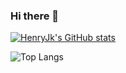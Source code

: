 ### Hi there 👋

[![HenryJk's GitHub stats](https://github-readme-stats.vercel.app/api?username=HenryJk&show_icons=true&theme=vue-dark)](https://github.com/HenryJk/github-readme-stats)

![Top Langs](https://github-readme-stats.vercel.app/api/top-langs/?username=HenryJk&show_icons=true&theme=vue-dark&langs_count=20&hide=scss,vue)

<!--
**HenryJk/HenryJk** is a ✨ _special_ ✨ repository because its `README.md` (this file) appears on your GitHub profile.

Here are some ideas to get you started:

- 🔭 I’m currently working on ...
- 🌱 I’m currently learning ...
- 👯 I’m looking to collaborate on ...
- 🤔 I’m looking for help with ...
- 💬 Ask me about ...
- 📫 How to reach me: ...
- 😄 Pronouns: ...
- ⚡ Fun fact: ...
-->
